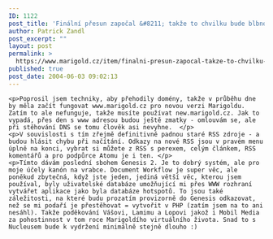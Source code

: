 ```yaml
---
ID: 1122
post_title: 'Finální přesun započal &#8211; takže to chvilku bude blbnout'
author: Patrick Zandl
post_excerpt: ""
layout: post
permalink: >
  https://www.marigold.cz/item/finalni-presun-zapocal-takze-to-chvilku-bude-blbnout
published: true
post_date: 2004-06-03 09:02:13
---
```

	<p>Poprosil jsem techniky, aby přehodily domény, takže v průběhu dne by měla začít fungovat www.marigold.cz pro novou verzi Marigoldu. Zatím to ale nefunguje, takže musíte používat new.marigold.cz. Jak to vypadá, přes den s www adresou budou ještě zmatky - omlouvám se, ale při stěhování DNS se tomu člověk asi nevyhne.  </p>
	<p>V souvislosti s tím zřejmě definitivně padnou staré RSS zdroje - a budou hlásit chybu při načítání. Odkazy na nové RSS jsou v pravém menu úplně na konci, vybrat si můžete z RSS s perexem, celým článkem, RSS komentářů a pro podpůrce Atomu je i ten. </p>
	<p>Tímto dávám poslední sbohem Genesis 2. Je to dobrý systém, ale pro moje účely kanón na vrabce. Document Workflow je super věc, ale poněkud zbytečná, když jste jeden, jediná větší věc, kterou jsem používal, byly uživatelské databáze umožňující mi přes WWW rozhraní vytvářet aplikace jako byla databáze hotspotů. To jsou také záležitosti, na které budu prozatím provizorně do Genesis odkazovat, než se mi podaří je přestěhovat = vytvořit v PHP (zatím jsem na to ani nesáhl). Takže poděkování Vášovi, Lamimu a Lopovi jakož i Mobil Media za pohostinnost v tom roce Marigoldího virtuálního života. Snad to s Nucleusem bude k vydržení minimálně stejně dlouho :)
</p>